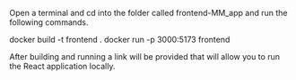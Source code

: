 Open a terminal and cd into the folder called frontend-MM_app and run the following commands.

docker build -t frontend .
docker run -p 3000:5173 frontend

After building and running a link will be provided that will allow you to run the React application locally.